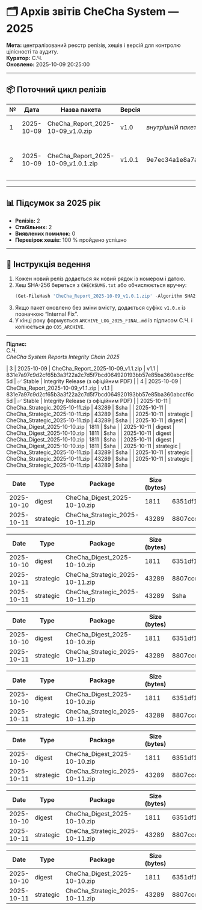 # 🗂️ Архів звітів CheCha System — 2025
**Мета:** централізований реєстр релізів, хешів і версій для контролю цілісності та аудиту.  
**Куратор:** С.Ч.  
**Оновлено:** 2025-10-09 20:25:00  

---

## 📦 Поточний цикл релізів
| № | Дата | Назва пакета | Версія | Хеш SHA-256 | Статус | Примітки |
|---|------|---------------|---------|--------------|---------|-----------|
| 1 | 2025-10-09 | CheCha_Report_2025-10-09_v1.0.zip | v1.0 | *внутрішній пакет, інтеграція з Verify-ReportIntegrity.ps1* | ✅ Stable | Початковий стабільний реліз циклу |
| 2 | 2025-10-09 | CheCha_Report_2025-10-09_v1.0.1.zip | v1.0.1 | 9e7ec34a1e8a7a7a49e4dfd6923b2584b33192725959a309a26ac674e3c4f6fc | ✅ Stable | Додано VERSION.txt із метаданими пакета |

---

## 📊 Підсумок за 2025 рік
- **Релізів:** 2  
- **Стабільних:** 2  
- **Виявлених помилок:** 0  
- **Перевірок хешів:** 100 % пройдено успішно  

---

## 🧭 Інструкція ведення
1. Кожен новий реліз додається як новий рядок із номером і датою.  
2. Хеш SHA-256 береться з `CHECKSUMS.txt` або обчислюється вручну:
   ```powershell
   (Get-FileHash 'CheCha_Report_2025-10-09_v1.0.1.zip' -Algorithm SHA256).Hash
   ```
3. Якщо пакет оновлено без зміни вмісту, додається суфікс `v1.0.x` із позначкою “Internal Fix”.
4. У кінці року формується `ARCHIVE_LOG_2025_FINAL.md` із підписом С.Ч. і копіюється до `C05_ARCHIVE`.

---

**Підпис:**  
С.Ч.  
*CheCha System Reports Integrity Chain 2025*

| 3 | 2025-10-09 | CheCha_Report_2025-10-09_v1.1.zip | v1.1 | 831e7a97c9d2cf65b3a3f22a2c7d5f7bcd064920193bb57e85ba360abccf6c5d | ✅ Stable | Integrity Release (з офіційним PDF) |
| 4 | 2025-10-09 | CheCha_Report_2025-10-09_v1.1.zip | v1.1 | 831e7a97c9d2cf65b3a3f22a2c7d5f7bcd064920193bb57e85ba360abccf6c5d | ✅ Stable | Integrity Release (з офіційним PDF) |
| 2025-10-11 | CheCha_Strategic_2025-10-11.zip | 43289 | $sha |
| 2025-10-11 | CheCha_Strategic_2025-10-11.zip | 43289 | $sha |
| 2025-10-11 | strategic | CheCha_Strategic_2025-10-11.zip | 43289 | $sha |
| 2025-10-11 | digest | CheCha_Digest_2025-10-10.zip | 1811 | $sha |
| 2025-10-11 | digest | CheCha_Digest_2025-10-10.zip | 1811 | $sha |
| 2025-10-11 | digest | CheCha_Digest_2025-10-10.zip | 1811 | $sha |
| 2025-10-11 | digest | CheCha_Digest_2025-10-10.zip | 1811 | $sha |
| 2025-10-11 | strategic | CheCha_Strategic_2025-10-11.zip | 43289 | $sha |
| 2025-10-11 | strategic | CheCha_Strategic_2025-10-11.zip | 43289 | $sha |
| 2025-10-11 | strategic | CheCha_Strategic_2025-10-11.zip | 43289 | $sha |

| Date       | Type      | Package                               | Size (bytes) | SHA256 |
|------------|-----------|----------------------------------------|--------------|--------|
| 2025-10-10 | digest | CheCha_Digest_2025-10-10.zip | 1811 | 6351df130decb50cafab0b0168b6e03fffd344794e2f850a5a466380ab547061 |
| 2025-10-11 | strategic | CheCha_Strategic_2025-10-11.zip | 43289 | 8807cccec2a7e0e206835bcf31b7aff1071974b72cda5ad644c7a798c024141d |

| Date       | Type      | Package                               | Size (bytes) | SHA256 |
|------------|-----------|----------------------------------------|--------------|--------|
| 2025-10-10 | digest | CheCha_Digest_2025-10-10.zip | 1811 | 6351df130decb50cafab0b0168b6e03fffd344794e2f850a5a466380ab547061 |
| 2025-10-11 | strategic | CheCha_Strategic_2025-10-11.zip | 43289 | 8807cccec2a7e0e206835bcf31b7aff1071974b72cda5ad644c7a798c024141d |
| 2025-10-11 | strategic | CheCha_Strategic_2025-10-11.zip | 43289 | $sha |

| Date       | Type      | Package                               | Size (bytes) | SHA256 |
|------------|-----------|----------------------------------------|--------------|--------|
| 2025-10-10 | digest | CheCha_Digest_2025-10-10.zip | 1811 | 6351df130decb50cafab0b0168b6e03fffd344794e2f850a5a466380ab547061 |
| 2025-10-11 | strategic | CheCha_Strategic_2025-10-11.zip | 43289 | 8807cccec2a7e0e206835bcf31b7aff1071974b72cda5ad644c7a798c024141d |

| Date       | Type      | Package                               | Size (bytes) | SHA256 |
|------------|-----------|----------------------------------------|--------------|--------|
| 2025-10-10 | digest | CheCha_Digest_2025-10-10.zip | 1811 | 6351df130decb50cafab0b0168b6e03fffd344794e2f850a5a466380ab547061 |
| 2025-10-11 | strategic | CheCha_Strategic_2025-10-11.zip | 43289 | 8807cccec2a7e0e206835bcf31b7aff1071974b72cda5ad644c7a798c024141d |

| Date       | Type      | Package                               | Size (bytes) | SHA256 |
|------------|-----------|----------------------------------------|--------------|--------|
| 2025-10-10 | digest | CheCha_Digest_2025-10-10.zip | 1811 | 6351df130decb50cafab0b0168b6e03fffd344794e2f850a5a466380ab547061 |
| 2025-10-11 | strategic | CheCha_Strategic_2025-10-11.zip | 43289 | 8807cccec2a7e0e206835bcf31b7aff1071974b72cda5ad644c7a798c024141d |

| Date       | Type      | Package                               | Size (bytes) | SHA256 |
|------------|-----------|----------------------------------------|--------------|--------|
| 2025-10-10 | digest | CheCha_Digest_2025-10-10.zip | 1811 | 6351df130decb50cafab0b0168b6e03fffd344794e2f850a5a466380ab547061 |
| 2025-10-11 | strategic | CheCha_Strategic_2025-10-11.zip | 43289 | 8807cccec2a7e0e206835bcf31b7aff1071974b72cda5ad644c7a798c024141d |

| Date       | Type      | Package                               | Size (bytes) | SHA256 |
|------------|-----------|----------------------------------------|--------------|--------|
| 2025-10-10 | digest | CheCha_Digest_2025-10-10.zip | 1811 | 6351df130decb50cafab0b0168b6e03fffd344794e2f850a5a466380ab547061 |
| 2025-10-11 | strategic | CheCha_Strategic_2025-10-11.zip | 43289 | 8807cccec2a7e0e206835bcf31b7aff1071974b72cda5ad644c7a798c024141d |
